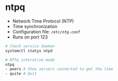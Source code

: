 # ntpq

- Network Time Protocol (NTP)
- Time synchronization
- Configuration file: `/etc/ntp.conf`
- Runs on port 123

```sh
# Check service daemon
systemctl statys ntpd
```

```sh
# NTPq interative mode
ntpq
- peers # Show servers connected to get the time
- quite # Quit
```
